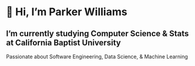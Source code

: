 # 👋 Hi, I’m Parker Williams
I’m currently studying Computer Science & Stats at California Baptist University
-
Passionate about Software Engineering, Data Science, & Machine Learning

<!---
ParkerWilliams1/ParkerWilliams1 is a ✨ special ✨ repository because its `README.md` (this file) appears on your GitHub profile.
You can click the Preview link to take a look at your changes.
--->
